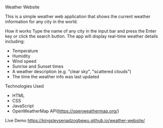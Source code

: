 Weather Website

This is a simple weather web application that shows the current weather information for any city in the world.

How it works
Type the name of any city in the input bar and press the Enter key or click the search button. The app will display real-time weather details including:

- Temperature  
- Humidity  
- Wind speed  
- Sunrise and Sunset times  
- A weather description (e.g. "clear sky", "scattered clouds")  
- The time the weather info was last updated

Technologies Used
- HTML
- CSS
- JavaScript
- OpenWeatherMap API(https://openweathermap.org/)

Live Demo
https://kingsleysenadzogbewu.github.io/weather-website/
